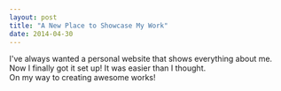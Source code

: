 ```yaml
---
layout: post
title: "A New Place to Showcase My Work"
date: 2014-04-30
---
```


I've always wanted a personal website that shows everything about me. Now I finally got it set up! It was easier than I thought. <br>
On my way to creating awesome works!
